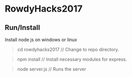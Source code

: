 # RowdyHacks2017

## Run/Install
Install node js on windows or linux
> cd rowdyhacks2017 // Change to repo directory.

> npm install // Install necessary modules for express.

> node server.js // Runs the server
